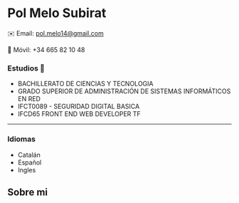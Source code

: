 # Pol Melo Subirat
✉️ Email: pol.melo14@gmail.com  

📱 Móvil: +34 665 82 10 48

###  Estudios 📖
* BACHILLERATO DE CIENCIAS Y TECNOLOGIA  
* GRADO SUPERIOR DE ADMINISTRACIÓN DE SISTEMAS INFORMÁTICOS EN RED
* IFCT0089 - SEGURIDAD DIGITAL BASICA 
* IFCD65 FRONT END WEB DEVELOPER TF  
  
*******

### Idiomas
* Catalán
* Español 
* Ingles 



## Sobre mi
